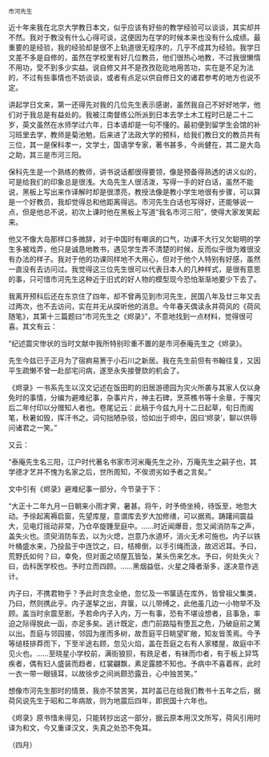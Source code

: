     市河先生 

   近十年来我在北京大学教日本文，似乎应该有好些的教学经验可以谈谈，其实却并不然。我对于教没有什么心得可谈，这便因为在学的时候本来也没有什么成绩。最重要的是经验，我的经验却是很不上轨道很无程序的，几乎不成其为经验。我学日文差不多是自修的，虽然在学校里有好几位教员，他们很热心地教，不过我很懒惰不用功，受不到多少实益。说自修又并不是孜孜矻矻地用苦功，实在是不足为法的，不过有些事情也不妨谈谈，或者有点足以供自修日文的诸君参考的地方也说不定。

   讲起学日文来，第一还得先对我的几位先生表示感谢，虽然我自己不好好地学，他们对于我总是有益处的。我被江南督练公所派到日本去学土木工程时已是二十二岁，英文虽然在水师学过六年，日本语却是一句不懂的。最初便到留学生会馆的补习班里去学，教师是菊池勉，后来进了法政大学的预科，给我们教日文的教员共有三位，其一是保科孝一，文学士，国语学专家，著书甚多，今尚健在，其二是大岛之助，其三是市河三阳。

   保科先生是一个熟练的教师，讲书说话都很得要领，像是预备得熟透的讲义似的，可是给我们的印象总是很浅。大岛先生人很活泼，写得一手的好白话，虽然不能说，黑板上写出来作译解时却是很漂亮，教授法像是教小学生地很有步骤，可以算是一个好教员，我却觉得总和他距离得远。市河先生白话也写得好，还能够说一点，但是他总不说，初次上课时他在黑板上写道“我名市河三阳”，使得大家发笑起来。

   他又不像大岛那样口多微辞，对于中国时有嘲讽的口气，功课不大行又欠聪明的学生多被戏弄，他只是诚恳地教书，遇见学生弄不清楚的时候，反而似乎很为难很没有办法的样子。我对于他的功课同样地不大用心，但对于他个人特别有好感，虽然一直没有去访问过。我觉得这三位先生很可以代表日本人的几种样式，是很有意思的事，只可惜市河先生这种近于旧式的好人物的模型现今恐怕渐渐地要少下去了。

   我离开预科后还在东京住了四年，却不曾再见到市河先生，民国八年及廿三年又去过两次，也不去访问，实在并无从探听他的消息。今年春天偶读永井荷风的《荷风随笔》，其第十三篇题曰“市河先生之《烬录》”，不意地找到一点材料，觉得很可喜。其文有云：

   “纪述震灾惨状的当时文献中我所特别珍重不置的是市河泰庵先生之《烬录》。

   先生今兹已于正月为了宿痾易箦于小石川之新居。我在先生前但有书翰往复，又因平生疏懒不曾一赴邸宅问病，遂至永失接謦欬的机会了。

   《烬录》一书系先生以汉文记述在饭田町的旧居游德园为灾火所袭与其家人仅以身免时的事情，分编为避难纪事，杂事片片，神主石碑，烹茶樵书等十余章，于罹灾后二年付印以分赠知人者也。卷尾记云：此稿于今兹九月十二日起草，旬日而阁笔，秋暑如毁，挥汗书之。词句拙陋杂驳，恰如出于烬中，因曰‘烬录’，聊以供辱问诸君之一笑。”

   又云：

   “泰庵先生名三阳，江户时代著名书家市河米庵先生之孙，万庵先生之嗣子也，其学德才艺并不愧为名家之后，世所周知，不俟谫劣如予者之言矣。”

   文中引有《烬录》避难纪事一部分，今节录于下：

   “大正十二年九月一日朝来小雨才霁，暑甚。将午，时予倚坐椅，待饭至，地忽大动。予徐起离褥启窗，先望库屋，意谓库去岁大加修缮，可以据焉。踌躇间震益大，见电灯摇动非常，乃仓卒旋踵至庭中。……时近闻爆音，忽又闻消防车之声，盖失火也。须臾消防车去，以为火熄，岂意乃水道坏，消火无术可施也。内子以铁叶桶盛水来，乃投盐于中连饮之，曰，桔槔倒，以手引绳而汲，故迟迟耳。予曰，荒野氏如何？曰，幸免，但对面之顷屋瓦皆坠，某头伤来乞水。予曰，何处失火？曰，齿科医学校也。予时立而四顾。……黑烟益低，火星之降者渐多，遂决意作逃计。

   内子曰，不携君物乎？予此时贪念全绝，忽忆及一书箧适在库外，皆曾祖父集类，乃曰，然则携此乎。内子遂挈之出，弃箧，以儿带缚之，此他虽几边一小物举不及顾。盖当时余震至剧，予若命内子入内，万一有事，恐有不堪设想者，且事急，率迫之际得脱此一函，亦足多矣。逃计既定，虑门前路隘有堕瓦之危，乃破庭前之篱以出。吾庭与邻园接，邻园为崖而多树，故吾庭平日眺望旷敞，知友皆羡焉。今予等缒枝排莽而下，下至半途右顾，忽见火焰，盖在吾庭之右有人家楼屋，故庭中不见火也。……至晓星小学校前，满街狼狈，有跣足者，有袜而巾者，有于板上舁笃疾者，偶有妇人盛装而趋者，红裳翩飘，素足露膝不知也。予病中不喜着裈，此时一衣一带一眼镜耳，以故徐步之间尚颇恐露丑，心中独苦笑。”

   想像市河先生那时的情景，我亦不禁苦笑，其时盖已在给我们教书十五年之后，据荷风说先生于昭和二年病故，则为地震后四年，即民国十六年也。

   《烬录》原书惜未得见，只能转抄出这一部分，据云原本用汉文所写，荷风引用时译为和文，今又重译汉文，失真之处恐不免耳。

   （四月）

